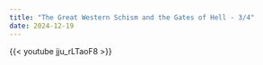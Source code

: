 ```yaml
---
title: "The Great Western Schism and the Gates of Hell - 3/4"
date: 2024-12-19
---
```


{{< youtube jju_rLTaoF8 >}}
